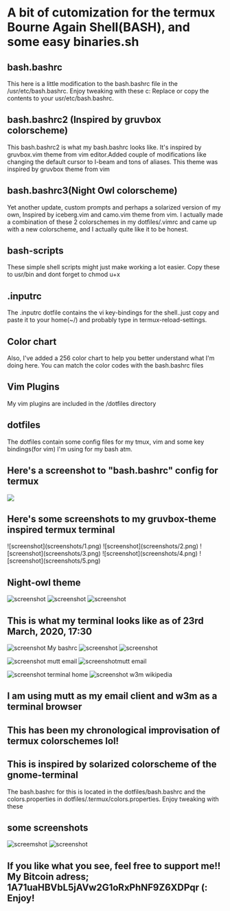 
<html>
<h1>A bit of cutomization for the termux Bourne Again Shell(BASH), and some easy binaries.sh</h1>

<h2>bash.bashrc</h2>
<p>This here is a little modification to the bash.bashrc file in the /usr/etc/bash.bashrc. Enjoy tweaking with these c:
Replace or copy the contents to your usr/etc/bash.bashrc.</p>

<h2>bash.bashrc2 (Inspired by gruvbox colorscheme)</h2>
<p>This bash.bashrc2 is what my bash.bashrc looks like. It's inspired by gruvbox.vim theme from vim editor.Added couple of modifications like changing the default cursor to I-beam and tons of aliases. This theme was inspired by gruvbox theme from vim</p>

<h2>bash.bashrc3(Night Owl colorscheme)</h2>
<p>Yet another update, custom prompts and perhaps a solarized version of my own, Inspired by iceberg.vim and camo.vim theme from vim. I actually made a combination of these 2 colorschemes in my dotfiles/.vimrc and came up with a new colorscheme, and I actually quite like it to be honest.</p>

<h2>bash-scripts</h2>
<p>These simple shell scripts might just make working a lot easier.
Copy these to usr/bin and dont forget to chmod u+x</p>

<h2>.inputrc</h2>
<p>The .inputrc dotfile contains the vi key-bindings for the shell..just copy and paste it to your home(~/) and probably type in termux-reload-settings.</p>

<h2>Color chart</h2>
<p>Also, I've added a 256 color chart to help you better understand what I'm doing here. You can match the color codes with the bash.bashrc files</p>
<h2>Vim Plugins</h2>
<p>My vim plugins are included in the /dotfiles directory</p>
<h2>dotfiles</h2>
<p>The dotfiles contain some config files for my tmux, vim and some key bindings(for vim) I'm using for my bash atm.</p>
<h2>Here's a screenshot to "bash.bashrc" config for termux</h2>
<img src="screenshots/Screenshot_2020-01-24-16-51-52.png"></img>
<h2>Here's some screenshots to my gruvbox-theme inspired termux terminal</h2>
   ![screenshot](screenshots/1.png) ![screenshot](screenshots/2.png) ![screenshot](screenshots/3.png)
   ![screenshot](screenshots/4.png) ![screenshot](screenshots/5.png)

  ## Night-owl theme

   ![screenshot](screenshots/10.png) ![screenshot](screenshots/11.png) ![screenshot](screenshots/12.png)
   
 ## This is what my terminal looks like as of 23rd March, 2020, 17:30
	
  ![screenshot](screenshots/j1.png) My bashrc ![screenshot](screenshots/j2.png) ![screenshot](screenshots/j4.png)

  ![screenshot](screenshots/mutt2.png) mutt email ![screenshot](screenshots/mutt.png)mutt email
  
  ![screenshot](screenshots/home.png) terminal home ![screenshot](screenshots/w3m.png) w3m wikipedia
## I am using mutt as my email client and w3m as a terminal browser  

## This has been my chronological improvisation of termux colorschemes lol!
## This is inspired by solarized colorscheme of the gnome-terminal
The bash.bashrc for this is located in the dotfiles/bash.bashrc and the colors.properties in dotfiles/.termux/colors.properties. Enjoy tweaking with these
## some screenshots     

  ![screemshot](dotfiles/screenshot1.png)
  ![screenshot](dotfiles/screenshot2.png)
  

## If you like what you see, feel free to support me!! My Bitcoin adress; 1A71uaHBVbL5jAVw2G1oRxPhNF9Z6XDPqr (: Enjoy!

